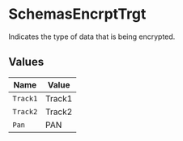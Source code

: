 # SchemasEncrptTrgt

Indicates the type of data that is being encrypted.



## Values

| Name     | Value    |
| -------- | -------- |
| `Track1` | Track1   |
| `Track2` | Track2   |
| `Pan`    | PAN      |